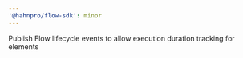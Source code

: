 ```yaml
---
'@hahnpro/flow-sdk': minor
---
```


Publish Flow lifecycle events to allow execution duration tracking for elements
